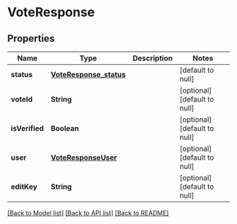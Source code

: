 # VoteResponse
## Properties

| Name | Type | Description | Notes |
|------------ | ------------- | ------------- | -------------|
| **status** | [**VoteResponse_status**](VoteResponse_status.md) |  | [default to null] |
| **voteId** | **String** |  | [optional] [default to null] |
| **isVerified** | **Boolean** |  | [optional] [default to null] |
| **user** | [**VoteResponseUser**](VoteResponseUser.md) |  | [optional] [default to null] |
| **editKey** | **String** |  | [optional] [default to null] |

[[Back to Model list]](../README.md#documentation-for-models) [[Back to API list]](../README.md#documentation-for-api-endpoints) [[Back to README]](../README.md)

